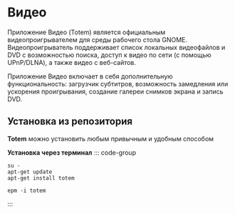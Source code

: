 # Видео

Приложение Видео (Totem) является официальным видеопроигрывателем для среды рабочего стола GNOME. Видеопроигрыватель поддерживает список локальных видеофайлов и DVD с возможностью поиска, доступ к видео по сети (с помощью UPnP/DLNA), а также видео с веб-сайтов.

Приложение Видео включает в себя дополнительную функциональность: загрузчик субтитров, возможность замедления или ускорения проигрывания, создание галереи снимков экрана и запись DVD.

## Установка из репозитория

**Totem** можно установить любым привычным и удобным способом

**Установка через терминал**
::: code-group

```shell[apt-get]
su -
apt-get update
apt-get install totem
```
```shell[epm]
epm -i totem
```
:::